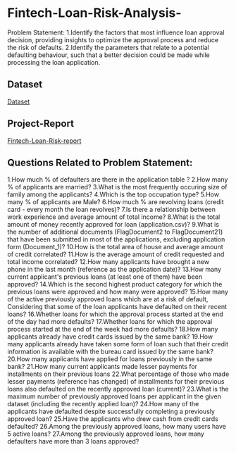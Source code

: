# Fintech-Loan-Risk-Analysis-
Problem Statement:
1.Identify the factors that most influence loan approval decision, providing insights to optimize the approval process and reduce the risk of defaults. 2.Identify the parameters that relate to a potential defaulting behaviour, such that a better decision could be made while processing the loan application.

## Dataset
<a href="https://s3.ap-south-1.amazonaws.com/new-assets.ccbp.in/frontend/content/data-analytics/Datasets_DA_Track/Capstone_2B_Dataset.zip"> Dataset</a>

## Project-Report
<a href="file:///C:/Users/srini/AppData/Local/Temp/Power%20BI%20Desktop/print-job-8f286811-6a8f-4edb-9516-1b13fa03e4ae/Fintech%20Loan%20Risk.pdf"> Fintech-Loan-Risk-report</a>

## Questions Related to Problem Statement:
1.How much % of defaulters are there in the application table ?
2.How many % of applicants are married?
3.What is the most frequently occuring size of family among the applicants?
4.Which is the top occupation type?
5.How many % of applicants are Male?
6.How much % are revolving loans (credit card - every month the loan revolves)?
7.Is there a relationship between work experience and average amount of total income?
8.What is the total amount of money recently approved for loan (application.csv)?
9.What is the number of additional documents (FlagDocument2 to FlagDocument21) that have been submitted in most of the applications, excluding application form (Document_1)?
10.How is the total area of house and average amount of credit correlated?
11.How is the average amount of credit requested and total income correlated?
12.How many applicants have brought a new phone in the last month (reference as the application date)?
13.How many current applicant's previous loans (at least one of them) have been approved?
14.Which is the second highest product category for which the previous loans were approved and how many were approved?
15.How many of the active previously approved loans which are at a risk of default, Considering that some of the loan applicants have defaulted on their recent loans?
16.Whether loans for which the approval process started at the end of the day had more defaults?
17.Whether loans for which the approval process started at the end of the week had more defaults?
18.How many applicants already have credit cards issued by the same bank?
19.How many applicants already have taken some form of loan such that their credit information is available with the bureau card issued by the same bank?
20.How many applicants have applied for loans previously in the same bank?
21.How many current applicants made lesser payments for installments on their previous loans
22.What percentage of those who made lesser payments (reference has changed) of  installments for their previous loans also defaulted on the recently approved loan (current)?
23.What is the maximum number of previously approved loans per applicant in the given dataset (including the recently applied loan)?
24.How many of the applicants have defaulted despite successfully completing a previously approved loan?
25.Have the applicants who drew cash from credit cards defaulted?
26.Among the previously approved loans, how many users have 5 active loans?
27.Among the previously approved loans, how many defaulters have more than 3 loans approved?
